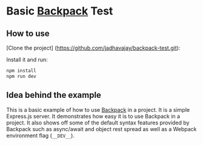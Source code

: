 # Basic [Backpack](https://github.com/palmerhq/backpack) Test

## How to use
[Clone the project] (https://github.com/jadhavajay/backpack-test.git):

Install it and run:

```bash
npm install
npm run dev
```

## Idea behind the example
This is a basic example of how to use [Backpack](https://github.com/palmerhq/backpack) in a project. It is a simple Express.js server. It demonstrates how easy it is to use
Backpack in a project. It also shows off some of the default syntax features provided by Backpack such as async/await and object rest spread
as well as a Webpack environment flag (`__DEV__`).

